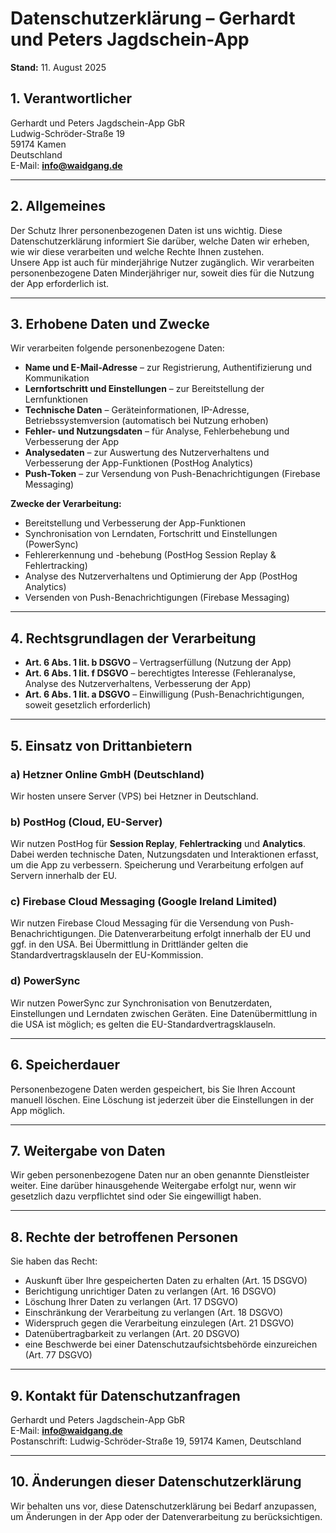 # Datenschutzerklärung – Gerhardt und Peters Jagdschein-App

**Stand:** 11. August 2025  

## 1. Verantwortlicher
Gerhardt und Peters Jagdschein-App GbR  
Ludwig-Schröder-Straße 19  
59174 Kamen  
Deutschland  
E-Mail: **info@waidgang.de**

---

## 2. Allgemeines
Der Schutz Ihrer personenbezogenen Daten ist uns wichtig. Diese Datenschutzerklärung informiert Sie darüber, welche Daten wir erheben, wie wir diese verarbeiten und welche Rechte Ihnen zustehen.  
Unsere App ist auch für minderjährige Nutzer zugänglich. Wir verarbeiten personenbezogene Daten Minderjähriger nur, soweit dies für die Nutzung der App erforderlich ist.

---

## 3. Erhobene Daten und Zwecke
Wir verarbeiten folgende personenbezogene Daten:

- **Name und E-Mail-Adresse** – zur Registrierung, Authentifizierung und Kommunikation  
- **Lernfortschritt und Einstellungen** – zur Bereitstellung der Lernfunktionen  
- **Technische Daten** – Geräteinformationen, IP-Adresse, Betriebssystemversion (automatisch bei Nutzung erhoben)  
- **Fehler- und Nutzungsdaten** – für Analyse, Fehlerbehebung und Verbesserung der App  
- **Analysedaten** – zur Auswertung des Nutzerverhaltens und Verbesserung der App-Funktionen (PostHog Analytics)  
- **Push-Token** – zur Versendung von Push-Benachrichtigungen (Firebase Messaging)

**Zwecke der Verarbeitung:**
- Bereitstellung und Verbesserung der App-Funktionen  
- Synchronisation von Lerndaten, Fortschritt und Einstellungen (PowerSync)  
- Fehlererkennung und -behebung (PostHog Session Replay & Fehlertracking)  
- Analyse des Nutzerverhaltens und Optimierung der App (PostHog Analytics)  
- Versenden von Push-Benachrichtigungen (Firebase Messaging)

---

## 4. Rechtsgrundlagen der Verarbeitung
- **Art. 6 Abs. 1 lit. b DSGVO** – Vertragserfüllung (Nutzung der App)  
- **Art. 6 Abs. 1 lit. f DSGVO** – berechtigtes Interesse (Fehleranalyse, Analyse des Nutzerverhaltens, Verbesserung der App)  
- **Art. 6 Abs. 1 lit. a DSGVO** – Einwilligung (Push-Benachrichtigungen, soweit gesetzlich erforderlich)

---

## 5. Einsatz von Drittanbietern

### a) Hetzner Online GmbH (Deutschland)
Wir hosten unsere Server (VPS) bei Hetzner in Deutschland.  

### b) PostHog (Cloud, EU-Server)
Wir nutzen PostHog für **Session Replay**, **Fehlertracking** und **Analytics**. Dabei werden technische Daten, Nutzungsdaten und Interaktionen erfasst, um die App zu verbessern. Speicherung und Verarbeitung erfolgen auf Servern innerhalb der EU.

### c) Firebase Cloud Messaging (Google Ireland Limited)
Wir nutzen Firebase Cloud Messaging für die Versendung von Push-Benachrichtigungen. Die Datenverarbeitung erfolgt innerhalb der EU und ggf. in den USA. Bei Übermittlung in Drittländer gelten die Standardvertragsklauseln der EU-Kommission.

### d) PowerSync
Wir nutzen PowerSync zur Synchronisation von Benutzerdaten, Einstellungen und Lerndaten zwischen Geräten. Eine Datenübermittlung in die USA ist möglich; es gelten die EU-Standardvertragsklauseln.

---

## 6. Speicherdauer
Personenbezogene Daten werden gespeichert, bis Sie Ihren Account manuell löschen. Eine Löschung ist jederzeit über die Einstellungen in der App möglich.

---

## 7. Weitergabe von Daten
Wir geben personenbezogene Daten nur an oben genannte Dienstleister weiter. Eine darüber hinausgehende Weitergabe erfolgt nur, wenn wir gesetzlich dazu verpflichtet sind oder Sie eingewilligt haben.

---

## 8. Rechte der betroffenen Personen
Sie haben das Recht:

- Auskunft über Ihre gespeicherten Daten zu erhalten (Art. 15 DSGVO)  
- Berichtigung unrichtiger Daten zu verlangen (Art. 16 DSGVO)  
- Löschung Ihrer Daten zu verlangen (Art. 17 DSGVO)  
- Einschränkung der Verarbeitung zu verlangen (Art. 18 DSGVO)  
- Widerspruch gegen die Verarbeitung einzulegen (Art. 21 DSGVO)  
- Datenübertragbarkeit zu verlangen (Art. 20 DSGVO)  
- eine Beschwerde bei einer Datenschutzaufsichtsbehörde einzureichen (Art. 77 DSGVO)

---

## 9. Kontakt für Datenschutzanfragen
Gerhardt und Peters Jagdschein-App GbR  
E-Mail: **info@waidgang.de**  
Postanschrift: Ludwig-Schröder-Straße 19, 59174 Kamen, Deutschland

---

## 10. Änderungen dieser Datenschutzerklärung
Wir behalten uns vor, diese Datenschutzerklärung bei Bedarf anzupassen, um Änderungen in der App oder der Datenverarbeitung zu berücksichtigen.
